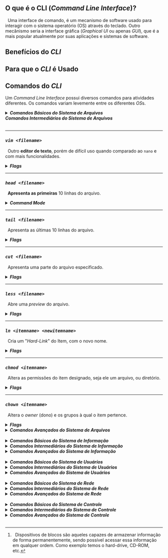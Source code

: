 ## O que é o CLI (*Command Line Interface*)?
&nbsp; Uma interface de comando, é um mecanismo de software usado para interagir com o sistema operatório (OS) através do teclado. Outro mecânismo seria a interface gráfica (*Graphical UI* ou apenas *GUI*), que é a mais popular atualmente por suas aplicações e sistemas de software.

## Benefícios do *CLI*

## Para que o *CLI* é Usado

## Comandos do *CLI*
Um *Command Line Interface* possui diversos comandos para atividades diferentes. Os comandos variam levemente entre os diferentes *OS*s.

<details><summary><i><b>Comandos Básicos do Sistema de Arquivos</b></i></summary>
<br>

|Comando|Descrição|Flags|
|-|-|-|
|`pwd`|Apresenta o **diretório atual**.|-|
|`ls`|**Lista os arquivos** no diretório atual.|[ls](#ls)|
|`cd`|**Entra no diretório** indicado.|-|
|`mkdir`|**Cria um diretório** com o respectivo nome.|-|
|`touch`|"Toca" o **arquivo designado**, caso tal arquivo não exista, **um novo** com tal nome **será criado**.|[touch](#touch)|
|`nano`|Nano é um **editor de texto** existente no terminal "user-friendly".|-|
|`cp`|**Copia o arquivo**, dando um novo nome ou então mantendo o mesmo nome e selecionando um novo diretório.|[cp](#cp)|
|`mv`|**Move o arquivo** para o diretório pretendido.|[mv](#mv)|
|`rm`|**Apaga o arquivo** do sistema permanentemente|[rm](#rm)|
|`cat`|**Concatena o conteúdo** dos arquivos e imprime o resultado no terminal. Muito usado para apenas **imprimir o conteúdo** de um só arquivo no terminal.|-|
|`echo`|**Imprime o texto** escrito no terminal.|[echo](#echo)|
|`clear`|**Limpa** todo o terminal.|-|

***

### *`pwd`*
&nbsp; Apresenta o **diretório atual**.
***
### *`ls`*
**Lista os arquivos** no diretório atual.

<details><summary><b><i>Flags</i></b></summary>

|[option]|Descrição|
|-|-|
|`-a`|**Não ignora arquivos** começando em **.**|
|`-A`|**Similar ao `-a`**, porém não apresenta o **.** e **..**|
|`-C`|Divide os itens em **colunas**.|
|`--color=[when]`|**Colore o Output**, when pode ser: always, auto, omitted ou never.|
|`-d`|Lista os **diretórios** e não seus conteúdos.|
|`-h`|Apresenta a informação de forma mais **legível para humanos**.|
|`-l`|Lista as os itens e suas informações de forma longa, dando **mais detalhes**.|
|`-m`|Separa os itens por **virgula**.|
|`-r`|**Inverte** a ordem da lista.|
|`-S`|**Ordena por tamanho**, do maior para o menor.|
|`-t`|**Ordena por data** da última alteração, os mais novos primeiro.|
|`-x`|Lista os **itens por linhas** ao invés de colunas.|
|`-1`|Lista **um item por linha**.|

</details>

***
### *`cd <directoryname>`*
&nbsp; **Entra no diretório** indicado.

***

### *`mkdir <directoryname>`*
&nbsp; **Cria um diretório** com o respectivo nome.

***

### *`touch <filename>`*
"Toca" o **arquivo designado**, caso tal arquivo não exista, **um novo** com tal nome **será criado**.

<details><summary><b><i>Flags</i></b></summary>

|[option]|Descrição|
|--------|-----------------|
|`-a`|Altera **apenas o horário de acesso**.|
|`-d [DATE_STRING]`| Fornece uma **string da data desejada** para alterar o documento.|
|`-m`| Altera apenas a **data de modificação**.|
|`-t`|Fornece um horário em formato **[YYYY]MMDDhhmm[.ss]** para alterar o documento.|

</details>

***

### *`nano <filename>`*
&nbsp;Nano é um **editor de texto** existente no terminal "user-friendly".

***

### *`cp <source> <destiny>`*
&nbsp;**Copia o arquivo**, dando um novo nome ou então mantendo o mesmo nome e selecionando um novo diretório.

<details><summary><b><i>Flags</i></b></summary>

|[option]|Descrição|
|--------|-----------------|
|`-l`|Cria um **hardlink** ao invés de copiar o arquivo.|
|`-r`|Copia o arquivo **recursivamente**.|
|`-s`|Cria um **softlink** ao invés de copiar o arquivo|
|`-u`|Copia apenas quando a fonte for mais nova que o destivo, ou quando não há destino. Funciona como uma **atualização**.|
|`-v`| **Verbaliza** os atos do comando.|

</details>

***

### *`mv <filename> <filepath>`*
&nbsp;**Move o arquivo** para o diretório pretendido.

<details><summary><b><i>Flags</i></b></summary>

|[option]|Descrição|
|--------|-----------------|
|`-u`|Move apenas quando o arquivo fonte for mais novo que o arquivo de destino ou quando não há um destino.|


</details>

***

### *`rm <filename>`*
&nbsp; **Apaga o arquivo** do sistema permanentemente.

<details><summary><b><i>Flags</i></b></summary>

|[option]|Descrição|
|--------|-----------------|
|`-i`|Alerta o usuário antes de cada remoção.|
|`-r`|Remove diretórios e seus conteúdos recursivamente.|

</details>

***

### *`cat <filename> ...`*
&nbsp; **Concatena o conteúdo** dos arquivos e imprime o resultado no terminal. Muito usado para apenas **imprimir o conteúdo** de um só arquivo no terminal.

***

### *`echo <text>`*
&nbsp; **Imprime o texto** escrito no terminal.

<details><summary><b><i>Flags</i></b></summary>

|[option]|Descrição|
|--------|-----------------|
|`-n`|Não põe o "\n" no final.|

</details>

***

### *`clear`*
&nbsp; **Limpa** todo o terminal.

***

</details>
</details><summary><i><b>Comandos Intermediários do Sistema de Arquivos</b></i></summary>
<br>

***

### *`vim <filename>`*
&nbsp; Outro **editor de texto**, porém de difícil uso quando comparado ao `nano` e com mais funcionalidades.

<details><summary><b><i>Flags</i></b></summary>

|Command Mode|Descrição|
|--------|-----------------|
|i|Entra no **modo de edição**.|
|&uarr;/&darr;|**Move-se** entre as linhas.|
|[Esc]|Retora ao **modo de comando**.|
|yy|**Copia a linha** atual|
|p|**Cola a linha** previamente copiada.|
|u|**Desfaz o comando** previamente executado.|
|/\<keyword\>|**Procura** pela palavra a partir do topo.|
|?\<keyword\>|**Procura** pela palavra a partir do fundo.|
|:w|**Salva** as alterações realizadas no arquivo.|
|:q|**Encerra** o VIM.|
|:x|**Salva e encerra** o VIM.|
|\<command\>!|**Força** o comando escrito a ser executado.|

</details>

***

### *`head <filename>`*
&nbsp; **Apresenta as primeiras** 10 linhas do arquivo.

<details><summary><b><i>Command Mode</i></b></summary>

|[option]|Descrição|
|--------|-----------------|
|||

</details>

***

### *`tail <filename>`*
&nbsp; Apresenta as últimas 10 linhas do arquivo.

<details><summary><b><i>Flags</i></b></summary>

|[option]|Descrição|
|--------|-----------------|
|||

</details>

***

### *`cut <filename>`*
&nbsp; Apresenta uma parte do arquivo especificado.

<details><summary><b><i>Flags</i></b></summary>

|[option]|Descrição|
|--------|-----------------|
|||

</details>

***

### *`less <filename>`*
&nbsp; Abre uma *preview* do arquivo.

<details><summary><b><i>Flags</i></b></summary>

|[option]|Descrição|
|--------|-----------------|
|||

</details>

***

### *`ln <itemname> <newitemname>`*
&nbsp; Cria um "*Hard-Link*" do Item, com o novo nome.

<details><summary><b><i>Flags</i></b></summary>

|[option]|Descrição|
|--------|-----------------|
|||

</details>

***

### *`chmod <itemname>`*
&nbsp; Altera as permissões do item designado, seja ele um arquivo, ou diretório.

<details><summary><b><i>Flags</i></b></summary>

|[option]|Descrição|
|--------|-----------------|
|||

</details>

***

### *`chown <itemname>`*
&nbsp; Altera o *owner* (dono) e os grupos à qual o item pertence.

<details><summary><b><i>Flags</i></b></summary>

|[option]|Descrição|
|--------|-----------------|
|||

</details>

</details>
<details><summary><i><b>Comandos Avançados do Sistema de Arquivos</b></i></summary>
<br>

### *`find [option] <item name>`*
&nbsp; Procura pelo item descrito, caso ele exista, será retornado no terminal.


### *`grep [option] <patterns> <filename>`*
&nbsp; Procura por padrões no arquivo. <*patterns*> podem ser um ou mais padrões separadas por linhas novas.


### *`awk [option] '[pattern]{action}' <filename>`*
&nbsp; Awk é uma linguagem de script usada para manipular dados. O comando `awk` não necessita de compilação, o que o torna ágil, e permite ao usuário, usar variáveis, funções numéricas, strings e operadores lógicos. Para mais detalhes veja [como trabalhar com awk.](Linux/99999.%20AWK.md)

***

### *`wc [option] <file name>`*
&nbsp; Imprime o número de linhas, palavras e bytes respectivamente.


### *`sort [option] <file name>`*
&nbsp; Organiza as linhas do arquivo por ordem ASCII.


### *`uniq [option] <file name>`*
&nbsp; Omite linhas repetidas.


### *`diff [option] <file 1> <file 2>`*
&nbsp; Compara os  2 arquivos e retorna as diferenças encontradas.


### *`gzip [filename]`*
&nbsp; Comprime os documentos especificados, reduzindo assim o seu tamanho.


### *`gunzip [filename]`*
&nbsp; Desconprime arquivos com extensão "**.gz**".


### *`tar [option] <filename>`*
&nbsp; Usado para agrupar documentos em um arquivo, e para manipular tal arquivo.


### *`file [option] <file>`*
&nbsp; Entraga o tipo do documento indicado.


</details>
<br>
<details><summary><i><b>Comandos Básicos do Sistema de Informação</b></i></summary>
<br>

### *`man <command name>`*
&nbsp; Apresenta um manual sobre o comando especificado.


### *`history`*
&nbsp; Apresenta uma lista enumerada dos comandos usados desde que se abriu o terminal.


### *`date`*
&nbsp; Imprime o horário e data do sistema.


### *`free [option] `*
&nbsp; Apresenta a memória RAM livre e a usada pelo sistema.


### *`ss [option] `*
&nbsp; Apresenta estatisticas sobre os "*sockets*".


### *`who [option]`*
&nbsp; Imprime informaćões sobre quem está logado.


### *`uname [option]`*
&nbsp;


### *`<command> > <file>`*
&nbsp;


### *`<command> >> <file>`*
&nbsp;


### *`<`*
&nbsp;


### *`<<`*
&nbsp;


### *`dpkg`*
&nbsp;


### *`<command> | <command>`*
&nbsp; Entrega o retorno do primeiro comando para ser usado pelo segundo.


### *`xargs [option] <command>`*
&nbsp;


### *`du [option] <file>`*
&nbsp; Apresenta o uso de disk dos documentos apresentados, funciona recursivamente em diretórios.


### *`df [option] <filename>`*
&nbsp; Apresenta a memória total do disco, bem como a quantidade usada e a quantidade livre para uso do sistema. Caso nenhum arquivo seja dado, será apresentado o espaço de todo o sistema.


### *`ps [option]`*
&nbsp; Apresenta informação referente a uma seleção de processos ativos.


### *`top [option]`*
&nbsp; Apresenta os processos do Linux em tempo real.


### *`kill [option] <process>`*
&nbsp; Envia um sinal para o processo indicado.


### *`killall [option]`*
&nbsp; Envia um sinal para todos os processos correndo qualquer dos comandos especificados, caso nenhum comando seja especificado, _**SIGTERM**_ será enviado.


</details>
<details><summary><i><b>Comandos Intermediários do Sistema de Informação</b></i></summary>
<br>

### *`lsblk`*
&nbsp; "*List block devices*", apresenta informação sobre todos os "*block devices*"[^1].


### *`ncdu`*
&nbsp;


</details>
<details><summary><i><b>Comandos Avançados do Sistema de Informação </b></i></summary>
<br>

</details>
<br>
<details><summary><i><b>Comandos Básicos do Sistema de Usuários</b></i></summary>
<br>

### *`whoami`*
&nbsp;


### *`groups [option] `*
&nbsp;


### *`id`*
&nbsp;


### *`su <username>`*
&nbsp; Altera o usuário atual.


### *`sudo <command>`*
&nbsp; Usa o comando como *root*.


### *`passwd`*
&nbsp;


</details>
</details>
<details><summary><i><b>Comandos Intermediários do Sistema de Usuários</b></i></summary>
<br>

### *`adduser [option] <username>`*
&nbsp; Cria um novo usuário de forma mais completa.


### *`useradd [option] <username>`*
&nbsp; Cria um novo usuário.


### *`groupadd [option] <groupname>`*
&nbsp; Cria um novo grupo.


### *`addgroup [option] <groupname>`*
&nbsp; Cria um novo grupo.


### *`usermod [option] <username>`*
&nbsp; Altera os dados do usuário especificado.


### *`getent [option]  <database> [key]`*
&nbsp; Recebe as entradas da *database* especificada, procurando pela *key* fornecida.


### *`chage [option] <username>`*
&nbsp; Altera o número de dias entre as alterações de senha e a data da última alteração de senha. Essa informação é usada pelo sistema para determinar quando um usuário deve alterar sua senha.


### *`gpasswd [option] <group>`*
&nbsp; É usado para administrar o *`/etc/group`* e *`/etc/gshadow`*, todos os grupos podem ter administradores, membros e senhas.


### *`users [option]`*
&nbsp; Imprime o *username* dos usuários logados no sistema.


### *`visudo`*
&nbsp;


### *`userdel [option] <username>`*
&nbsp;


</details>
<details><summary><i><b>Comandos Avançados do Sistema de Usuários </b></i></summary>
<br>

</details>
<br>
<details><summary><i><b>Comandos Básicos do Sistema de Rede </b></i></summary>
<br>

### *`ping`*
&nbsp;


### *`traceroute`*
&nbsp;


### *`ifconfig`*
&nbsp; Apresenta a interface de rede.


### *`ip [option] <object>`*
&nbsp; Apresenta routers, dispositivos de rede, interfaces e atrelamentos.


### *`route [option]`*
&nbsp; Apresenta a tabela do router IP.


### *`nslookup`*
&nbsp;


### *`netstat`*
&nbsp;


### *`hostname [option]`*
&nbsp; Apresenta o nome do host atual.


</details>
<details><summary><i><b>Comandos Intermediários do Sistema de Rede </b></i></summary>
<br>

</details>
<details><summary><i><b>Comandos Avançados do Sistema de Rede </b></i></summary>
<br>

</details>
<br>
<details><summary><i><b>Comandos Básicos do Sistema de Controle </b></i></summary>
<br>

### *`apt`*
&nbsp;


### *`exit`*
&nbsp;


### *`reboot`*
&nbsp;


### *`crontab`*
&nbsp;


### *`timedatectl`*
&nbsp;


### *`systemctl [option] <command> [unit]`*
&nbsp; É usado para inspecionar ou controlar o estado do sistema "*systemd*" e o gerenciador de serviços.


### *`service [script] <command> [option]`*
&nbsp; Corre um *script* do "*System V*" ou unidade "*systemd*".


</details>
<details><summary><i><b>Comandos Intermediários do Sistema de Controle </b></i></summary>
<br>

### *`hostnamectl`*
&nbsp;



</details>
<details><summary><i><b>Comandos Avançados do Sistema de Controle </b></i></summary>
<br>

</details>
<br>

[^1]:&nbsp; Dispositivos de blocos são aqueles capazes de armazenar informação de forma permanentemente, sendo possível acessar essa informação em qualquer ordem. Como exemplo temos o hard-drive, CD-ROM, etc.

